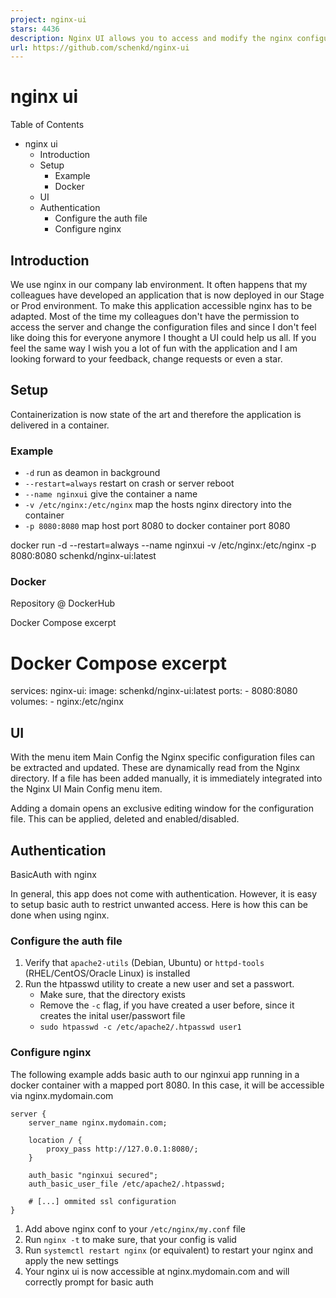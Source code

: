 ```yaml
---
project: nginx-ui
stars: 4436
description: Nginx UI allows you to access and modify the nginx configurations files without cli. 
url: https://github.com/schenkd/nginx-ui
---
```


nginx ui
========

Table of Contents

-   nginx ui
    -   Introduction
    -   Setup
        -   Example
        -   Docker
    -   UI
    -   Authentication
        -   Configure the auth file
        -   Configure nginx

Introduction
------------

We use nginx in our company lab environment. It often happens that my colleagues have developed an application that is now deployed in our Stage or Prod environment. To make this application accessible nginx has to be adapted. Most of the time my colleagues don't have the permission to access the server and change the configuration files and since I don't feel like doing this for everyone anymore I thought a UI could help us all. If you feel the same way I wish you a lot of fun with the application and I am looking forward to your feedback, change requests or even a star.

Setup
-----

Containerization is now state of the art and therefore the application is delivered in a container.

### Example

-   `-d` run as deamon in background
-   `--restart=always` restart on crash or server reboot
-   `--name nginxui` give the container a name
-   `-v /etc/nginx:/etc/nginx` map the hosts nginx directory into the container
-   `-p 8080:8080` map host port 8080 to docker container port 8080

docker run -d --restart=always --name nginxui -v /etc/nginx:/etc/nginx -p 8080:8080 schenkd/nginx-ui:latest

### Docker

Repository @ DockerHub

Docker Compose excerpt

# Docker Compose excerpt
services:
  nginx-ui:
    image: schenkd/nginx-ui:latest
    ports:
      - 8080:8080
    volumes:
      - nginx:/etc/nginx

UI
--

With the menu item Main Config the Nginx specific configuration files can be extracted and updated. These are dynamically read from the Nginx directory. If a file has been added manually, it is immediately integrated into the Nginx UI Main Config menu item.

Adding a domain opens an exclusive editing window for the configuration file. This can be applied, deleted and enabled/disabled.

Authentication
--------------

BasicAuth with nginx

In general, this app does not come with authentication. However, it is easy to setup basic auth to restrict unwanted access. Here is how this can be done when using nginx.

### Configure the auth file

1.  Verify that `apache2-utils` (Debian, Ubuntu) or `httpd-tools` (RHEL/CentOS/Oracle Linux) is installed
2.  Run the htpasswd utility to create a new user and set a passwort.
    -   Make sure, that the directory exists
    -   Remove the `-c` flag, if you have created a user before, since it creates the inital user/passwort file
    -   `sudo htpasswd -c /etc/apache2/.htpasswd user1`

### Configure nginx

The following example adds basic auth to our nginxui app running in a docker container with a mapped port 8080. In this case, it will be accessible via nginx.mydomain.com

```
server {
    server_name nginx.mydomain.com;

    location / {
        proxy_pass http://127.0.0.1:8080/;
    }

    auth_basic "nginxui secured";
    auth_basic_user_file /etc/apache2/.htpasswd;

    # [...] ommited ssl configuration
}
```

1.  Add above nginx conf to your `/etc/nginx/my.conf` file
2.  Run `nginx -t` to make sure, that your config is valid
3.  Run `systemctl restart nginx` (or equivalent) to restart your nginx and apply the new settings
4.  Your nginx ui is now accessible at nginx.mydomain.com and will correctly prompt for basic auth
